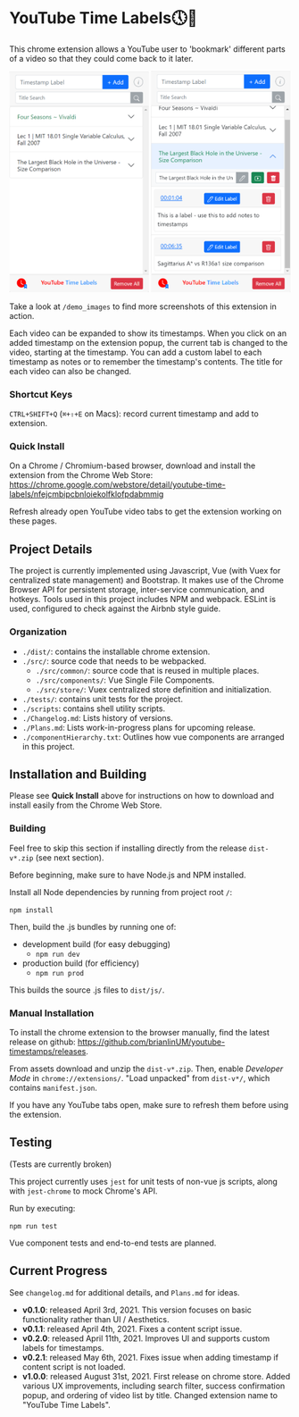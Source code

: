 # YouTube Time Labels🕔🔖
This chrome extension allows a YouTube user to 'bookmark' different parts of a video so that they could come back to it later.

<p align="middle">
<img src="./demo_images/extension_screenshot.png" width="250">
<img src="./demo_images/extension_screenshot_2.png" width="250">
</p>

Take a look at `/demo_images` to find more screenshots of this extension in action.

Each video can be expanded to show its timestamps. When you click on an added timestamp on the extension popup, the current tab is changed to the video, starting at the timestamp. You can add a custom label to each timestamp as notes or to remember the timestamp's contents. The title for each video can also be changed.

### Shortcut Keys
`CTRL+SHIFT+Q` (`⌘+⇧+E` on Macs): record current timestamp and add to extension.

### Quick Install
On a Chrome / Chromium-based browser, download and install the extension from the Chrome Web Store:
https://chrome.google.com/webstore/detail/youtube-time-labels/nfejcmbipcbnloiekolfklofpdabmmig

Refresh already open YouTube video tabs to get the extension working on these pages.

## Project Details
The project is currently implemented using Javascript, Vue (with Vuex for centralized state management) and Bootstrap. It makes use of the Chrome Browser API for persistent storage, inter-service communication, and hotkeys.
Tools used in this project includes NPM and webpack.
ESLint is used, configured to check against the Airbnb style guide.

### Organization
- `./dist/`: contains the installable chrome extension.
- `./src/`: source code that needs to be webpacked.
  - `./src/common/`: source code that is reused in multiple places.
  - `./src/components/`: Vue Single File Components.
  - `./src/store/`: Vuex centralized store definition and initialization.
- `./tests/`: contains unit tests for the project.
- `./scripts`: contains shell utility scripts.
- `./Changelog.md`: Lists history of versions.
- `./Plans.md`: Lists work-in-progress plans for upcoming release.
- `./componentHierarchy.txt`: Outlines how vue components are arranged in this project.

## Installation and Building
Please see **Quick Install** above for instructions on how to download and install easily from the Chrome Web Store.

### Building
Feel free to skip this section if installing directly from the release `dist-v*.zip` (see next section).

Before beginning, make sure to have Node.js and NPM installed.

Install all Node dependencies by running from project root `/`:

`npm install`

Then, build the .js bundles by running one of:
- development build (for easy debugging)
  - `npm run dev`
- production build (for efficiency)
  - `npm run prod`

This builds the source .js files to `dist/js/`.

### Manual Installation

To install the chrome extension to the browser manually, find the latest release on github: https://github.com/brianlinUM/youtube-timestamps/releases.

From assets download and unzip the `dist-v*.zip`. Then, enable *Developer Mode* in `chrome://extensions/`. "Load unpacked" from `dist-v*/`, which contains `manifest.json`.

If you have any YouTube tabs open, make sure to refresh them before using the extension.

## Testing
(Tests are currently broken)

This project currently uses `jest` for unit tests of non-vue js scripts, along with `jest-chrome` to mock Chrome's API.

Run by executing:

`npm run test`

Vue component tests and end-to-end tests are planned.

## Current Progress
See `changelog.md` for additional details, and `Plans.md` for ideas.
- **v0.1.0**: released April 3rd, 2021. This version focuses on basic functionality rather than UI / Aesthetics.
- **v0.1.1**: released April 4th, 2021. Fixes a content script issue.
- **v0.2.0**: released April 11th, 2021. Improves UI and supports custom labels for timestamps.
- **v0.2.1**: released May 6th, 2021. Fixes issue when adding timestamp if content script is not loaded.
- **v1.0.0**: released August 31st, 2021. First release on chrome store. Added various UX improvements, including search filter, success confirmation popup, and ordering of video list by title. Changed extension name to "YouTube Time Labels".
